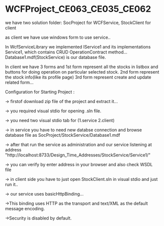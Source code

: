 # WCFProject_CE063_CE035_CE062


we have two solution folder: SocProject for WCFService, 
                             StockClient for client


as client we have use windows form to use service..


In WcfServiceLibrary we implemented IService1 and its implementations Service1, which contains CRUD OperationContract method...
Database1.mdf(StockService) is our database file.


In client we have 3 forms and 1st form represent all the stocks in listbox and buttons for doing operation on particular selected stock.
2nd form represent the stock info(like its profile page)
3rd form represent create and update related form...




Configuration for Starting Project :


-> firstof download zip file of the project and extract it...

-> you required visual stdio for opening .sln file.

-> you need two visual stdio tab for (1.service 2.client)

-> in service you have to need new databse connection and browse database file as SocProject/StockService/Database1.mdf

-> after that run the service as administration and our service listening at address "http://localhost:8733/Design_Time_Addresses/StockService/Service1/"

-> you can verify by enter address in your browser and also check WSDL file

-> in client side you have to just open StockClient.sln in visual stdio and just run it..



-> our service uses basicHttpBinding...

  ->This binding uses HTTP as the transport and text/XML as the default message encoding.
  
  ->Security is disabled by default.
  
